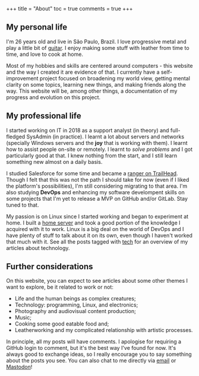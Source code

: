 +++
title = "About"
toc = true
comments = true
+++

## My personal life

I'm 26 years old and live in São Paulo, Brazil. I love progressive metal and play a little bit of [guitar](https://www.youtube.com/watch?v=BgpF-5cEExs). I enjoy making some stuff with leather from time to time, and love to cook at home.

Most of my hobbies and skills are centered around computers - this website and the way I created it are evidence of that. I currently have a self-improvement project focused on broadening my world view, getting mental clarity on some topics, learning new things, and making friends along the way. This website will be, among other things, a documentation of my progress and evolution on this project.

## My professional life

I started working on IT in 2018 as a support analyst (in theory) and full-fledged SysAdmin (in practice). I learnt a lot about servers and networks (specially Windows servers and the **joy** that is working with them). I learnt how to assist people on-site or remotely. I learnt to *solve problems* and I got particularly good at that. I knew nothing from the start, and I still learn something new almost on a daily basis.

I studied Salesforce for some time and became a [ranger on TrailHead](https://trailblazer.me/id/patrickcamillo). Though I felt that this was not the path I should take for now (even if I liked the platform's possibilities), I'm still considering migrating to that area. I'm also studying **DevOps** and enhancing my software develompent skills on some projects that I'm yet to release a MVP on GitHub and/or GitLab. Stay tuned to that.

My passion is on Linux since I started working and began to experiment at home. I built a [home server](/en/blog/home-server) and took a good portion of the knowledge I acquired with it to work. Linux is a big deal on the world of DevOps and I have plenty of stuff to talk about it on its own, even though I haven't worked that much with it. See all the posts tagged with [tech](/en/tags/tech) for an overview of my articles about technology.

## Further considerations

On this website, you can expect to see articles about some other themes I want to explore, be it related to work or not:

- Life and the human beings as complex creatures;
- Technology: programming, Linux, and electronics;
- Photography and audiovisual content production;
- Music;
- Cooking some good eatable food and;
- Leatherworking and my complicated relationship with artistic processes.

In principle, all my posts will have comments. I apologise for requiring a GitHub login to comment, but it's the best way I've found for now. It's always good to exchange ideas, so I really encourage you to say something about the posts you see. You can also chat to me directly via [email](mailto:patrick.camillo@outlook.com) or [Mastodon](https://mastodon.social/@patrickcamillo)!